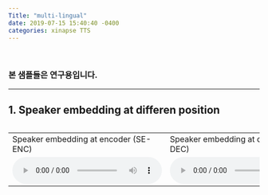 ```yaml
---
Title: "multi-lingual"
date: 2019-07-15 15:40:40 -0400
categories: xinapse TTS
---
```

<br>
<h3>본 샘플들은 연구용입니다.</h3>
<hr>
<h2 align="left">1. Speaker embedding at differen position</h2>
<table align="left">
  <tr>      
    <td>Speaker embedding at encoder (SE-ENC)</td>
    <td>Speaker embedding at decoder (SE-DEC)</td>
  </tr>   
  <tr>
    <td><audio src="samples/SE-ENC/cn/000527.wav" controls=""></audio></td>
    <td><audio src="samples/SE-DEC/cn/000527.wav" controls=""></audio></td>
  </tr>
</table>
